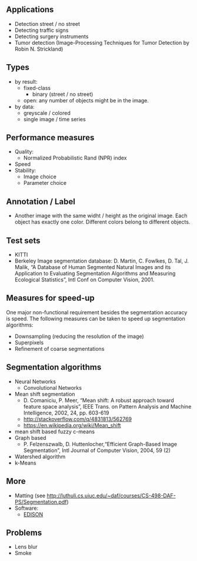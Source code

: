 ## Applications

* Detection street / no street
* Detecting traffic signs
* Detecting surgery instruments
* Tumor detection (Image-Processing Techniques for Tumor Detection by Robin N. Strickland)

## Types

* by result:
    * fixed-class
        * binary (street / no street)
    * open: any number of objects might be in the image.
* by data:
    * greyscale / colored
    * single image / time series


## Performance measures
* Quality:
    * Normalized Probabilistic Rand (NPR) index
* Speed
* Stability:
    * Image choice
    * Parameter choice

## Annotation / Label
* Another image with the same widht / height as the original image. Each object
  has exactly one color. Different colors belong to different objects.

## Test sets

* KITTI
* Berkeley Image segmentation database: D. Martin, C. Fowlkes, D. Tal, J.
  Malik, “A Database of Human Segmented Natural Images and its Application to
  Evaluating Segmentation Algorithms and Measuring Ecological Statistics”, Intl
  Conf on Computer Vision, 2001.


## Measures for speed-up
One major non-functional requirement besides the segmentation accuracy is
speed. The following measures can be taken to speed up segmentation algorithms:

* Downsampling (reducing the resolution of the image)
* Superpixels
* Refinement of coarse segmentations


## Segmentation algorithms
* Neural Networks
    * Convolutional Networks
* Mean shift segmentation
    * D. Comaniciu, P. Meer, “Mean shift: A robust approach toward feature
      space analysis”, IEEE Trans. on Pattern Analysis and Machine
      Intelligence, 2002, 24, pp. 603-619
    * http://stackoverflow.com/q/4831813/562769
    * https://en.wikipedia.org/wiki/Mean_shift
* mean shift based fuzzy c-means
* Graph based
    *  P. Felzenszwalb, D. Huttenlocher,“Efficient Graph-Based Image
       Segmentation”, Intl Journal of Computer Vision, 2004, 59 (2)
* Watershed algorithm
* k-Means

## More

* Matting (see http://luthuli.cs.uiuc.edu/~daf/courses/CS-498-DAF-PS/Segmentation.pdf)
* Software:
    * [EDISON](http://ieeexplore.ieee.org/stamp/stamp.jsp?tp=&arnumber=1047421)

## Problems
* Lens blur
* Smoke
